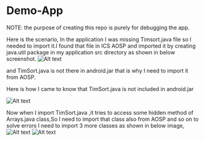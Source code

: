 Demo-App
========

NOTE: the purpose of creating this repo is purely for debugging the app.

Here is the scenario, In the application I was missing Timsort.java file so I needed to import it.I found that file in ICS AOSP and imported it by creating java.util package in my application src directory as shown in below screenshot.
![Alt text](http://thumbnails102.imagebam.com/25099/005a69250989046.jpg "Optional title")


and TimSort.java is not there in android.jar that is why I need to import it from AOSP.

Here is how I came to know that TimSort.java is not included in android.jar

![Alt text](http://thumbnails106.imagebam.com/25099/2b52d9250989643.jpg "Optional title")


Now when I import TimSort.java ,it tries to access some hidden method of Arrays.java class,So I need to import that class also from AOSP and so on to solve errors I need to import 3 more classes as shown in below image,
![Alt text](http://thumbnails105.imagebam.com/25100/0ba594250995720.jpg "Optional title")
![Alt text](http://thumbnails106.imagebam.com/25100/eea749250994970.jpg "Optional title")









